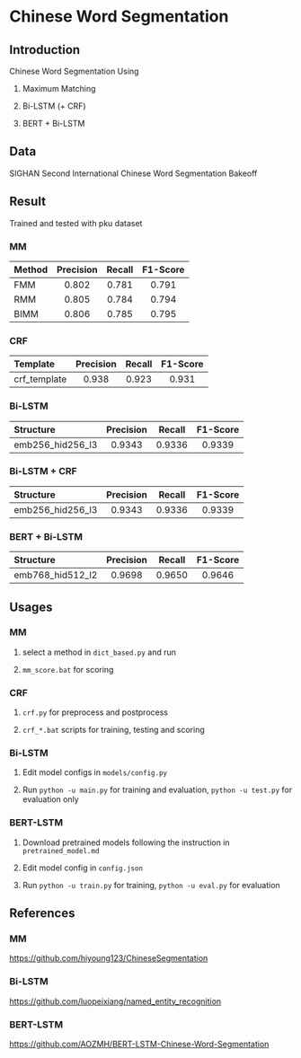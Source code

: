 # Chinese Word Segmentation

## Introduction

Chinese Word Segmentation Using 

1. Maximum Matching

1. Bi-LSTM (+ CRF)

1. BERT + Bi-LSTM

## Data

SIGHAN Second International Chinese Word Segmentation Bakeoff

## Result

Trained and tested with pku dataset

### MM

|Method|Precision|Recall|F1-Score|
|:-----|:------:|:------:|:------:|
|FMM|0.802|0.781|0.791|
|RMM|0.805|0.784|0.794|
|BIMM|0.806|0.785|0.795|

### CRF

|Template|Precision|Recall|F1-Score|
|:-----|:------:|:------:|:------:|
|crf_template|0.938|0.923|0.931|

### Bi-LSTM

|Structure|Precision|Recall|F1-Score|
|:-----|:------:|:------:|:------:|
|emb256_hid256_l3|0.9343|0.9336|0.9339|

### Bi-LSTM + CRF

|Structure|Precision|Recall|F1-Score|
|:-----|:------:|:------:|:------:|
|emb256_hid256_l3|0.9343|0.9336|0.9339|

### BERT + Bi-LSTM

|Structure|Precision|Recall|F1-Score|
|:-----|:------:|:------:|:------:|
|emb768_hid512_l2|0.9698|0.9650|0.9646|

## Usages

### MM

1. select a method in `dict_based.py` and run

1.  `mm_score.bat` for scoring

### CRF

1. `crf.py` for preprocess and postprocess

1. `crf_*.bat` scripts for training, testing and scoring

### Bi-LSTM

1. Edit model configs in `models/config.py`

1. Run `python -u main.py` for training and evaluation, `python -u test.py` for evaluation only

### BERT-LSTM

1. Download pretrained models following the instruction in `pretrained_model.md`

1. Edit model config in `config.json`

1. Run `python -u train.py` for training, `python -u eval.py` for evaluation

## References

### MM

https://github.com/hiyoung123/ChineseSegmentation

### Bi-LSTM

https://github.com/luopeixiang/named_entity_recognition

### BERT-LSTM

https://github.com/AOZMH/BERT-LSTM-Chinese-Word-Segmentation
